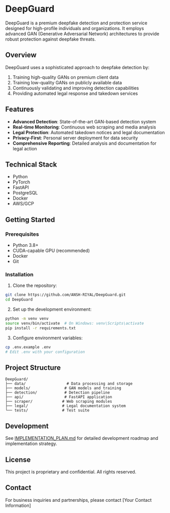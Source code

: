# DeepGuard

DeepGuard is a premium deepfake detection and protection service designed for high-profile individuals and organizations. It employs advanced GAN (Generative Adversarial Network) architectures to provide robust protection against deepfake threats.

## Overview

DeepGuard uses a sophisticated approach to deepfake detection by:
1. Training high-quality GANs on premium client data
2. Training low-quality GANs on publicly available data
3. Continuously validating and improving detection capabilities
4. Providing automated legal response and takedown services

## Features

- **Advanced Detection**: State-of-the-art GAN-based detection system
- **Real-time Monitoring**: Continuous web scraping and media analysis
- **Legal Protection**: Automated takedown notices and legal documentation
- **Privacy-First**: Personal server deployment for data security
- **Comprehensive Reporting**: Detailed analysis and documentation for legal action

## Technical Stack

- Python
- PyTorch
- FastAPI
- PostgreSQL
- Docker
- AWS/GCP

## Getting Started

### Prerequisites

- Python 3.8+
- CUDA-capable GPU (recommended)
- Docker
- Git

### Installation

1. Clone the repository:
```bash
git clone https://github.com/ANSH-RIYAL/DeepGuard.git
cd DeepGuard
```

2. Set up the development environment:
```bash
python -m venv venv
source venv/bin/activate  # On Windows: venv\Scripts\activate
pip install -r requirements.txt
```

3. Configure environment variables:
```bash
cp .env.example .env
# Edit .env with your configuration
```

## Project Structure

```
DeepGuard/
├── data/                  # Data processing and storage
├── models/               # GAN models and training
├── detection/            # Detection pipeline
├── api/                  # FastAPI application
├── scraper/             # Web scraping modules
├── legal/               # Legal documentation system
└── tests/               # Test suite
```

## Development

See [IMPLEMENTATION_PLAN.md](IMPLEMENTATION_PLAN.md) for detailed development roadmap and implementation strategy.

## License

This project is proprietary and confidential. All rights reserved.

## Contact

For business inquiries and partnerships, please contact [Your Contact Information] 